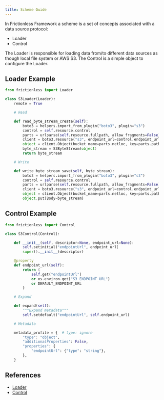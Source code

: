```yaml
---
title: Scheme Guide
---
```


In Frictionless Framework a scheme is a set of concepts associated with a data source protocol:
- Loader
- Control

The Loader is responsible for loading data from/to different data sources as though local file system or AWS S3. The Control is a simple object to configure the Loader.

## Loader Example

```python goodread title="Python"
from frictionless import Loader

class S3Loader(Loader):
    remote = True

    # Read

    def read_byte_stream_create(self):
        boto3 = helpers.import_from_plugin("boto3", plugin="s3")
        control = self.resource.control
        parts = urlparse(self.resource.fullpath, allow_fragments=False)
        client = boto3.resource("s3", endpoint_url=control.endpoint_url)
        object = client.Object(bucket_name=parts.netloc, key=parts.path[1:])
        byte_stream = S3ByteStream(object)
        return byte_stream

    # Write

    def write_byte_stream_save(self, byte_stream):
        boto3 = helpers.import_from_plugin("boto3", plugin="s3")
        control = self.resource.control
        parts = urlparse(self.resource.fullpath, allow_fragments=False)
        client = boto3.resource("s3", endpoint_url=control.endpoint_url)
        object = client.Object(bucket_name=parts.netloc, key=parts.path[1:])
        object.put(Body=byte_stream)
```

## Control Example

```python goodread title="Python"
from frictionless import Control

class S3Control(Control):

    def __init__(self, descriptor=None, endpoint_url=None):
        self.setinitial("endpointUrl", endpoint_url)
        super().__init__(descriptor)

    @property
    def endpoint_url(self):
        return (
            self.get("endpointUrl")
            or os.environ.get("S3_ENDPOINT_URL")
            or DEFAULT_ENDPOINT_URL
        )

    # Expand

    def expand(self):
        """Expand metadata"""
        self.setdefault("endpointUrl", self.endpoint_url)

    # Metadata

    metadata_profile = {  # type: ignore
        "type": "object",
        "additionalProperties": False,
        "properties": {
            "endpointUrl": {"type": "string"},
        },
    }
```

## References

- [Loader](../../references/api-reference.md#loader)
- [Control](../../references/api-reference.md#control)
